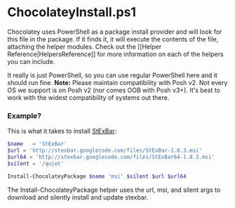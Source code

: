 # ChocolateyInstall.ps1
Chocolatey uses PowerShell as a package install provider and will look for this file in the package. If it finds it, it will execute the contents of the file, attaching the helper modules. Check out the [[Helper Reference|HelpersReference]] for more information on each of the helpers you can include.

It really is just PowerShell, so you can use regular PowerShell here and it should run fine. **Note:** Please maintain compatibility with Posh v2. Not every OS we support is on Posh v2 (nor comes OOB with Posh v3+). It's best to work with the widest compatibility of systems out there.

### Example?
This is what it takes to install [StExBar](https://github.com/ferventcoder/nugetpackages/blob/master/StExBar/tools/chocolateyInstall.ps1):

```powershell
$name   = 'StExBar'
$url = 'http://stexbar.googlecode.com/files/StExBar-1.8.3.msi'
$url64 = 'http://stexbar.googlecode.com/files/StExBar64-1.8.3.msi'
$silent = '/quiet'

Install-ChocolateyPackage $name 'msi' $silent $url $url64
```

The Install-ChocolateyPackage helper uses the url, msi, and silent args to download and silently install and update stexbar.

